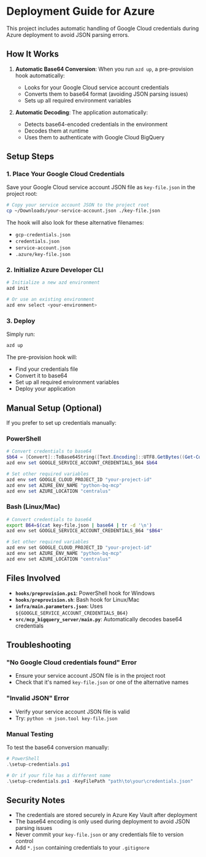 # Deployment Guide for Azure

This project includes automatic handling of Google Cloud credentials during Azure deployment to avoid JSON parsing errors.

## How It Works

1. **Automatic Base64 Conversion**: When you run `azd up`, a pre-provision hook automatically:
   - Looks for your Google Cloud service account credentials
   - Converts them to base64 format (avoiding JSON parsing issues)
   - Sets up all required environment variables

2. **Automatic Decoding**: The application automatically:
   - Detects base64-encoded credentials in the environment
   - Decodes them at runtime
   - Uses them to authenticate with Google Cloud BigQuery

## Setup Steps

### 1. Place Your Google Cloud Credentials

Save your Google Cloud service account JSON file as `key-file.json` in the project root:

```bash
# Copy your service account JSON to the project root
cp ~/Downloads/your-service-account.json ./key-file.json
```

The hook will also look for these alternative filenames:
- `gcp-credentials.json`
- `credentials.json`
- `service-account.json`
- `.azure/key-file.json`

### 2. Initialize Azure Developer CLI

```bash
# Initialize a new azd environment
azd init

# Or use an existing environment
azd env select <your-environment>
```

### 3. Deploy

Simply run:

```bash
azd up
```

The pre-provision hook will:
- Find your credentials file
- Convert it to base64
- Set up all required environment variables
- Deploy your application

## Manual Setup (Optional)

If you prefer to set up credentials manually:

### PowerShell
```powershell
# Convert credentials to base64
$b64 = [Convert]::ToBase64String([Text.Encoding]::UTF8.GetBytes((Get-Content -Raw .\key-file.json)))
azd env set GOOGLE_SERVICE_ACCOUNT_CREDENTIALS_B64 $b64

# Set other required variables
azd env set GOOGLE_CLOUD_PROJECT_ID "your-project-id"
azd env set AZURE_ENV_NAME "python-bq-mcp"
azd env set AZURE_LOCATION "centralus"
```

### Bash (Linux/Mac)
```bash
# Convert credentials to base64
export B64=$(cat key-file.json | base64 | tr -d '\n')
azd env set GOOGLE_SERVICE_ACCOUNT_CREDENTIALS_B64 "$B64"

# Set other required variables
azd env set GOOGLE_CLOUD_PROJECT_ID "your-project-id"
azd env set AZURE_ENV_NAME "python-bq-mcp"
azd env set AZURE_LOCATION "centralus"
```

## Files Involved

- **`hooks/preprovision.ps1`**: PowerShell hook for Windows
- **`hooks/preprovision.sh`**: Bash hook for Linux/Mac
- **`infra/main.parameters.json`**: Uses `${GOOGLE_SERVICE_ACCOUNT_CREDENTIALS_B64}`
- **`src/mcp_bigquery_server/main.py`**: Automatically decodes base64 credentials

## Troubleshooting

### "No Google Cloud credentials found" Error
- Ensure your service account JSON file is in the project root
- Check that it's named `key-file.json` or one of the alternative names

### "Invalid JSON" Error
- Verify your service account JSON file is valid
- Try: `python -m json.tool key-file.json`

### Manual Testing
To test the base64 conversion manually:

```powershell
# PowerShell
.\setup-credentials.ps1

# Or if your file has a different name
.\setup-credentials.ps1 -KeyFilePath "path\to\your\credentials.json"
```

## Security Notes

- The credentials are stored securely in Azure Key Vault after deployment
- The base64 encoding is only used during deployment to avoid JSON parsing issues
- Never commit your `key-file.json` or any credentials file to version control
- Add `*.json` containing credentials to your `.gitignore`
